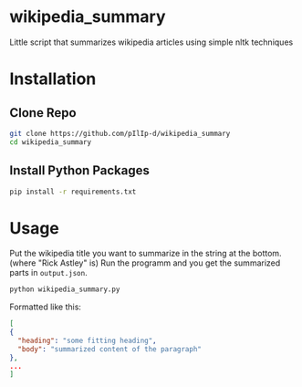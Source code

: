 # wikipedia_summary
Little script that summarizes wikipedia articles using simple nltk techniques

# Installation

## Clone Repo
```bash
git clone https://github.com/pIlIp-d/wikipedia_summary
cd wikipedia_summary
```

## Install Python Packages
```bash
pip install -r requirements.txt
```

# Usage

Put the wikipedia title you want to summarize in the string at the bottom. (where "Rick Astley" is)
Run the programm and you get the summarized parts in `output.json`. 
```bash
python wikipedia_summary.py
```

Formatted like this:
```json
[
{
  "heading": "some fitting heading",
  "body": "summarized content of the paragraph"
},
...
]
```
